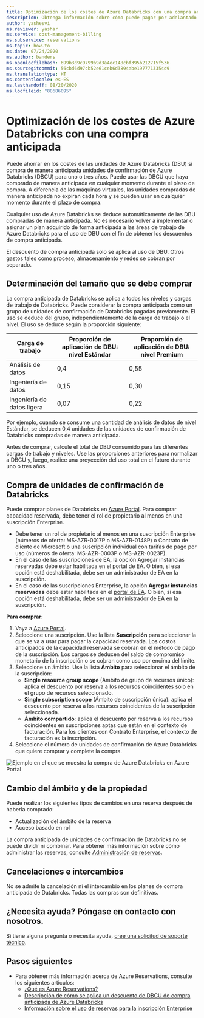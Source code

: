 ```yaml
---
title: Optimización de los costes de Azure Databricks con una compra anticipada
description: Obtenga información sobre cómo puede pagar por adelantado los cargos de Azure Databricks con la capacidad reservada para ahorrar dinero.
author: yashesvi
ms.reviewer: yashar
ms.service: cost-management-billing
ms.subservice: reservations
ms.topic: how-to
ms.date: 07/24/2020
ms.author: banders
ms.openlocfilehash: 699b3d9c9799b9d3a4ec148cbf395b212715f536
ms.sourcegitcommit: 56cbd6d97cb52e61ceb6d3894abe1977713354d9
ms.translationtype: HT
ms.contentlocale: es-ES
ms.lasthandoff: 08/20/2020
ms.locfileid: "88686095"
---
```

# <a name="optimize-azure-databricks-costs-with-a-pre-purchase"></a>Optimización de los costes de Azure Databricks con una compra anticipada

Puede ahorrar en los costes de las unidades de Azure Databricks (DBU) si compra de manera anticipada unidades de confirmación de Azure Databricks (DBCU) para uno o tres años. Puede usar las DBCU que haya comprado de manera anticipada en cualquier momento durante el plazo de compra. A diferencia de las máquinas virtuales, las unidades compradas de manera anticipada no expiran cada hora y se pueden usar en cualquier momento durante el plazo de compra.

Cualquier uso de Azure Databricks se deduce automáticamente de las DBU compradas de manera anticipada. No es necesario volver a implementar o asignar un plan adquirido de forma anticipada a las áreas de trabajo de Azure Databricks para el uso de DBU con el fin de obtener los descuentos de compra anticipada.

El descuento de compra anticipada solo se aplica al uso de DBU. Otros gastos tales como proceso, almacenamiento y redes se cobran por separado.

## <a name="determine-the-right-size-to-buy"></a>Determinación del tamaño que se debe comprar

La compra anticipada de Databricks se aplica a todos los niveles y cargas de trabajo de Databricks. Puede considerar la compra anticipada como un grupo de unidades de confirmación de Databricks pagadas previamente. El uso se deduce del grupo, independientemente de la carga de trabajo o el nivel. El uso se deduce según la proporción siguiente:

| **Carga de trabajo** | **Proporción de aplicación de DBU: nivel Estándar** | **Proporción de aplicación de DBU: nivel Premium** |
| --- | --- | --- |
| Análisis de datos | 0,4 | 0,55 |
| Ingeniería de datos | 0,15 | 0,30 |
| Ingeniería de datos ligera | 0,07 | 0,22 |

Por ejemplo, cuando se consume una cantidad de análisis de datos de nivel Estándar, se deducen 0,4 unidades de las unidades de confirmación de Databricks compradas de manera anticipada.

Antes de comprar, calcule el total de DBU consumido para las diferentes cargas de trabajo y niveles. Use las proporciones anteriores para normalizar a DBCU y, luego, realice una proyección del uso total en el futuro durante uno o tres años.

## <a name="purchase-databricks-commit-units"></a>Compra de unidades de confirmación de Databricks

Puede comprar planes de Databricks en [Azure Portal](https://portal.azure.com/#blade/Microsoft_Azure_Reservations/CreateBlade/referrer/documentation/filters/%7B%22reservedResourceType%22%3A%22Databricks%22%7D). Para comprar capacidad reservada, debe tener el rol de propietario al menos en una suscripción Enterprise.

- Debe tener un rol de propietario al menos en una suscripción Enterprise (números de oferta: MS-AZR-0017P o MS-AZR-0148P) o Contrato de cliente de Microsoft o una suscripción individual con tarifas de pago por uso (números de oferta: MS-AZR-0003P o MS-AZR-0023P).
- En el caso de las suscripciones de EA, la opción Agregar instancias reservadas debe estar habilitada en el portal de EA. O bien, si esa opción está deshabilitada, debe ser un administrador de EA en la suscripción.
- En el caso de las suscripciones Enterprise, la opción **Agregar instancias reservadas** debe estar habilitada en el [portal de EA](https://ea.azure.com/). O bien, si esa opción está deshabilitada, debe ser un administrador de EA en la suscripción.

**Para comprar:**

1. Vaya a [Azure Portal](https://portal.azure.com/#blade/Microsoft_Azure_Reservations/CreateBlade/referrer/documentation/filters/%7B%22reservedResourceType%22%3A%22Databricks%22%7D).
1. Seleccione una suscripción. Use la lista **Suscripción** para seleccionar la que se va a usar para pagar la capacidad reservada. Los costos anticipados de la capacidad reservada se cobran en el método de pago de la suscripción. Los cargos se deducen del saldo de compromiso monetario de la inscripción o se cobran como uso por encima del límite.
1. Seleccione un ámbito. Use la lista **Ámbito** para seleccionar el ámbito de la suscripción:
    - **Single resource group scope** (Ámbito de grupo de recursos único): aplica el descuento por reserva a los recursos coincidentes solo en el grupo de recursos seleccionado.
    - **Single subscription scope** (Ámbito de suscripción única): aplica el descuento por reserva a los recursos coincidentes de la suscripción seleccionada.
    - **Ámbito compartido**: aplica el descuento por reserva a los recursos coincidentes en suscripciones aptas que están en el contexto de facturación. Para los clientes con Contrato Enterprise, el contexto de facturación es la inscripción.
1. Seleccione el número de unidades de confirmación de Azure Databricks que quiere comprar y complete la compra.


![Ejemplo en el que se muestra la compra de Azure Databricks en Azure Portal](./media/prepay-databricks-reserved-capacity/data-bricks-pre-purchase.png)

## <a name="change-scope-and-ownership"></a>Cambio del ámbito y de la propiedad

Puede realizar los siguientes tipos de cambios en una reserva después de haberla comprado:

- Actualización del ámbito de la reserva
- Acceso basado en rol

La compra anticipada de unidades de confirmación de Databricks no se puede dividir ni combinar. Para obtener más información sobre cómo administrar las reservas, consulte [Administración de reservas](manage-reserved-vm-instance.md).

## <a name="cancellations-and-exchanges"></a>Cancelaciones e intercambios

No se admite la cancelación ni el intercambio en los planes de compra anticipada de Databricks. Todas las compras son definitivas.

## <a name="need-help-contact-us"></a>¿Necesita ayuda? Póngase en contacto con nosotros.

Si tiene alguna pregunta o necesita ayuda, [cree una solicitud de soporte técnico](https://portal.azure.com/#blade/Microsoft_Azure_Support/HelpAndSupportBlade/newsupportrequest).

## <a name="next-steps"></a>Pasos siguientes

- Para obtener más información acerca de Azure Reservations, consulte los siguientes artículos:
  - [¿Qué es Azure Reservations?](save-compute-costs-reservations.md)
  - [Descripción de cómo se aplica un descuento de DBCU de compra anticipada de Azure Databricks](reservation-discount-databricks.md)
  - [Información sobre el uso de reservas para la inscripción Enterprise](understand-reserved-instance-usage-ea.md)
